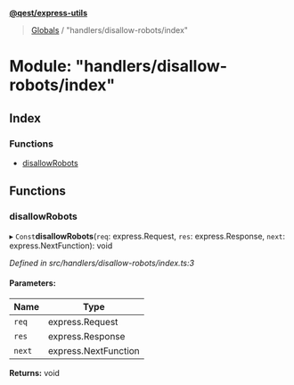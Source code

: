 **[@qest/express-utils](../README.md)**

> [Globals](../README.md) / "handlers/disallow-robots/index"

# Module: "handlers/disallow-robots/index"

## Index

### Functions

* [disallowRobots](_handlers_disallow_robots_index_.md#disallowrobots)

## Functions

### disallowRobots

▸ `Const`**disallowRobots**(`req`: express.Request, `res`: express.Response, `next`: express.NextFunction): void

*Defined in src/handlers/disallow-robots/index.ts:3*

#### Parameters:

Name | Type |
------ | ------ |
`req` | express.Request |
`res` | express.Response |
`next` | express.NextFunction |

**Returns:** void
